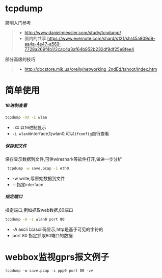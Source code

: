 # tcpdump

简明入门参考

> * http://www.danielmiessler.com/study/tcpdump/
> * 国内的共享 https://www.evernote.com/shard/s121/sh/45a809d9-aa4a-4e47-a569-7728a269f4b1/2cac4a3af64b952b232df9df25e8fee4

部分高级的技巧

> * http://docstore.mik.ua/orelly/networking_2ndEd/tshoot/index.htm

# 简单使用

##### 16进制查看
```bash
tcpdump -XX -i wlan
```
* `-XX` 以16进制显示
* `-i wlan0`interface为wlan0,可以`ifconfig`自行查看

##### 保存到文件
保存显示数据到文件,可供wireshark等软件打开,做进一步分析
```bash
 tcpdump -w save.pcap -i eth0
```
* -w write,写原始数据到文件
* -i 指定interface

##### 指定端口
指定端口,例如抓取web数据,80端口
```bash
tcpdump -A -i wlan0 port 80
```
* -A ascii 以ascii码显示,http是基于可见的字符的
* port 80 指定抓取80端口的数据.

# webbox监视gprs报文例子

```
tcpdump -w save.pcap -i ppp0 port 80 -vv
```
